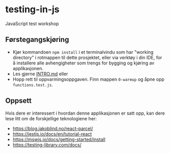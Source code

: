 # testing-in-js
JavaScript test workshop

## Førstegangskjøring
- Kjør kommandoen `npm install` i et terminalvindu som har "working directory" i rotmappen til dette prosjektet, eller via verktøy i din IDE, for å installere alle avhengigheter som trengs for bygging og kjøring av applikasjonen.  
- Les gjerne [INTRO.md](./INTRO.md) eller
- Hopp rett til oppvarmingsoppgaven. Finn mappen `0-warmup` og åpne opp `functions.test.js`.

## Oppsett
Hvis dere er interessert i hvordan denne applikasjonen er satt opp,
kan dere lese litt om de forskjellige teknologiene her:
- https://blog.jakoblind.no/react-parcel/
- https://jestjs.io/docs/en/tutorial-react
- https://mswjs.io/docs/getting-started/install
- https://testing-library.com/docs/
